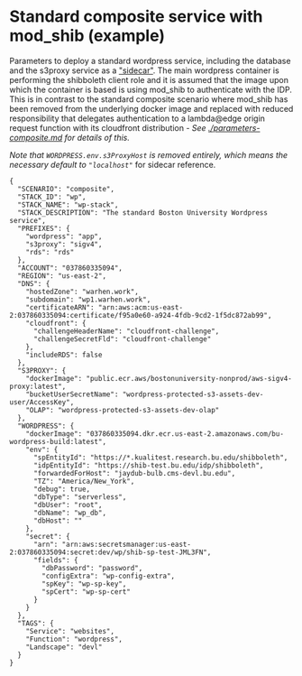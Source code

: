 # Standard composite service with mod_shib (example)

Parameters to deploy a standard wordpress service, including the database and the s3proxy service as a ["sidecar"](https://docs.aws.amazon.com/AmazonECS/latest/bestpracticesguide/fargate-security-considerations.html).
The main wordpress container is performing the shibboleth client role and it is assumed that the image upon which the container is based is using mod_shib to authenticate with the IDP. This is in contrast to the standard composite scenario where mod_shib has been removed from the underlying docker image and replaced with reduced responsibility that delegates authentication to a lambda@edge origin request function with its cloudfront distribution - *See [./parameters-composite.md](,/parameters-composite.md) for details of this.*

*Note that `WORDPRESS.env.s3ProxyHost` is removed entirely, which means the necessary default to `"localhost"`* for sidecar reference.

```
{
  "SCENARIO": "composite",
  "STACK_ID": "wp",
  "STACK_NAME": "wp-stack",
  "STACK_DESCRIPTION": "The standard Boston University Wordpress service",
  "PREFIXES": {
    "wordpress": "app",
    "s3proxy": "sigv4",
    "rds": "rds"
  },
  "ACCOUNT": "037860335094",
  "REGION": "us-east-2",
  "DNS": {
    "hostedZone": "warhen.work",
    "subdomain": "wp1.warhen.work",
    "certificateARN": "arn:aws:acm:us-east-2:037860335094:certificate/f95a0e60-a924-4fdb-9cd2-1f5dc872ab99",
    "cloudfront": {
      "challengeHeaderName": "cloudfront-challenge",
      "challengeSecretFld": "cloudfront-challenge"
    },
    "includeRDS": false
  },
  "S3PROXY": {
    "dockerImage": "public.ecr.aws/bostonuniversity-nonprod/aws-sigv4-proxy:latest",
    "bucketUserSecretName": "wordpress-protected-s3-assets-dev-user/AccessKey",
    "OLAP": "wordpress-protected-s3-assets-dev-olap"
  },
  "WORDPRESS": {
    "dockerImage": "037860335094.dkr.ecr.us-east-2.amazonaws.com/bu-wordpress-build:latest",
    "env": {
      "spEntityId": "https://*.kualitest.research.bu.edu/shibboleth",
      "idpEntityId": "https://shib-test.bu.edu/idp/shibboleth",
      "forwardedForHost": "jaydub-bulb.cms-devl.bu.edu",
      "TZ": "America/New_York",
      "debug": true,
      "dbType": "serverless",
      "dbUser": "root",
      "dbName": "wp_db",
      "dbHost": ""
    },
    "secret": {
      "arn": "arn:aws:secretsmanager:us-east-2:037860335094:secret:dev/wp/shib-sp-test-JML3FN",
      "fields": {
        "dbPassword": "password",
        "configExtra": "wp-config-extra",
        "spKey": "wp-sp-key",
        "spCert": "wp-sp-cert"
      }      
    }
  },
  "TAGS": {
    "Service": "websites",
    "Function": "wordpress",
    "Landscape": "devl"
  }
}
```

